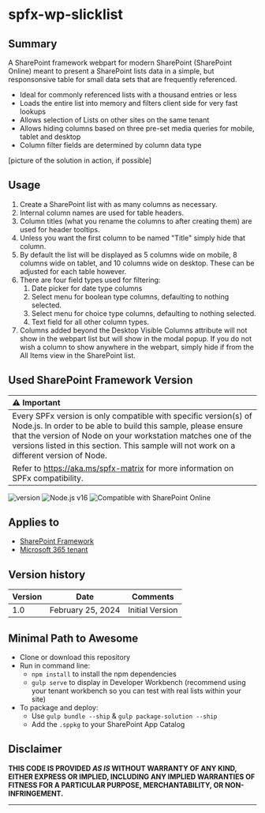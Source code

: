 # spfx-wp-slicklist

## Summary

A SharePoint framework webpart for modern SharePoint (SharePoint Online) meant to present a SharePoint lists data in a simple, but responsonsive table for small data sets that are frequently referenced.
- Ideal for commonly referenced lists with a thousand entries or less
- Loads the entire list into memory and filters client side for very fast lookups
- Allows selection of Lists on other sites on the same tenant
- Allows hiding columns based on three pre-set media queries for mobile, tablet and desktop
- Column filter fields are determined by column data type

[picture of the solution in action, if possible]

## Usage
1. Create a SharePoint list with as many columns as necessary.
2. Internal column names are used for table headers.
3. Column titles (what you rename the columns to after creating them) are used for header tooltips.
3. Unless you want the first column to be named "Title" simply hide that column.
4. By default the list will be displayed as 5 columns wide on mobile, 8 columns wide on tablet, and 10 columns wide on desktop. These can be adjusted for each table however. 
5. There are four field types used for filtering:
    1. Date picker for date type columns
    2. Select menu for boolean type columns, defaulting to nothing selected.
    3. Select menu for choice type columns, defaulting to nothing selected.
    4. Text field for all other column types.
6. Columns added beyond the Desktop Visible Columns attribute will not show in the webpart list but will show in the modal popup. If you do not wish a column to show anywhere in the webpart, simply hide if from the All Items view in the SharePoint list.

## Used SharePoint Framework Version

| :warning: Important          |
|:---------------------------|
| Every SPFx version is only compatible with specific version(s) of Node.js. In order to be able to build this sample, please ensure that the version of Node on your workstation matches one of the versions listed in this section. This sample will not work on a different version of Node.|
|Refer to <https://aka.ms/spfx-matrix> for more information on SPFx compatibility.   |

![version](https://img.shields.io/badge/version-1.18.0-green.svg)
![Node.js v16](https://img.shields.io/badge/Node.js-v16-green.svg) 
![Compatible with SharePoint Online](https://img.shields.io/badge/SharePoint%20Online-Compatible-green.svg)

## Applies to

- [SharePoint Framework](https://aka.ms/spfx)
- [Microsoft 365 tenant](https://docs.microsoft.com/en-us/sharepoint/dev/spfx/set-up-your-developer-tenant)

## Version history

| Version | Date             | Comments        |
| ------- | ---------------- | --------------- |
| 1.0     | February 25, 2024 | Initial Version |

## Minimal Path to Awesome

- Clone or download this repository
- Run in command line:
  - `npm install` to install the npm dependencies
  - `gulp serve` to display in Developer Workbench (recommend using your tenant workbench so you can test with real lists within your site)
- To package and deploy:
  - Use `gulp bundle --ship` & `gulp package-solution --ship`
  - Add the `.sppkg` to your SharePoint App Catalog

## Disclaimer

**THIS CODE IS PROVIDED _AS IS_ WITHOUT WARRANTY OF ANY KIND, EITHER EXPRESS OR IMPLIED, INCLUDING ANY IMPLIED WARRANTIES OF FITNESS FOR A PARTICULAR PURPOSE, MERCHANTABILITY, OR NON-INFRINGEMENT.**

---